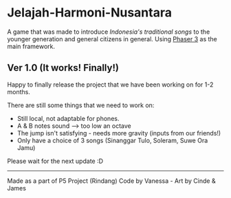 # Jelajah-Harmoni-Nusantara
A game that was made to introduce *Indonesia's traditional songs* to the younger generation and general citizens in general. Using [Phaser 3](https://phaser.io/phaser3) as the main framework. 

## Ver 1.0 (It works! Finally!)
Happy to finally release the project that we have been working on for 1-2 months. 

There are still some things that we need to work on: 
- Still local, not adaptable for phones.
- A & B notes sound --> too low an octave
- The jump isn't satisfying - needs more gravity (inputs from our friends!)
- Only have a choice of 3 songs (Sinanggar Tulo, Soleram, Suwe Ora Jamu)

Please wait for the next update :D

---

Made as a part of P5 Project (Rindang)
Code by Vanessa - Art by Cinde & James
